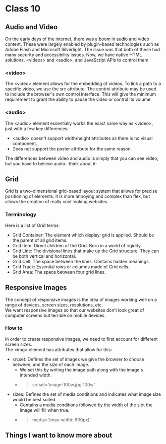 # Class 10

## Audio and Video

On the early days of the internet, there was a boom in audio and video content. These were largely enabled by plugin-based technologies such as Adobe Flash and Microsoft Silverlight. The issue was that both of these had many security and accessibility issues. Now, we have native HTML solutions, \<videos> and \<audio>, and JavaScript APIs to control them.

### \<video>

The \<video> element allows for the embedding of videos. To link a path to a specific video, we use the src attribute. The control attribute may be used to include the browser's own control interface. This will give the minimum requirement to grant the ability to pause the video or control its volume.

### \<audio>

The \<audio> element essentially works the exact same way as \<video>, just with a few key differences:

- \<audio> doesn't support width/height attributes as there is no visual component.
- Does not support the poster attribute for the same reason.

The differences between video and audio is simply that you can see video, but you have to believe audio. :think about it:

## Grid

Grid is a two-dimensional grid-based layout system that allows for precise positioning of elements. It is more annoying and complex than flex, but allows the creation of really cool looking websites.

### Terminology

Here is a list of Grid terms:

- Grid Container: The element which display: grid is applied. Should be the parent of all grid items.
- Grid Item: Direct children of the Grid. Born in a world of rigidity.
- Grid Line: The divisional lines that make up the Grid structure. They can be both vertical and horizontal.
- Grid Cell: The space between the lines. Contains hidden meanings.
- Grid Track: Essential rows or columns made of Grid cells.
- Grid Area: The space between four grid lines.

## Responsive Images

The concept of responsive images is the idea of images working well on a range of devices, screen sizes, resolutions, etc.  
We want responsive images so that our websites don't look great of computer screens but terrible on mobile devices.

### How to

In order to create responsive images, we need to first account for different screen sizes.  
The \<img> element has attributes that allow for this:

- srcset: Defines the set of images we give the browser to choose between, and the size of each image.
  - We set this by writing the image path along with the image's intended width.
  - > srcset='image-100w.jpg 100w'
- sizes: Defines the set of media conditions and indicates what image size would be best suited.
  - Contains a media conditions followed by the width of the slot the image will fill when true.
  - > media='(max-width: 600px)'

## Things I want to know more about
